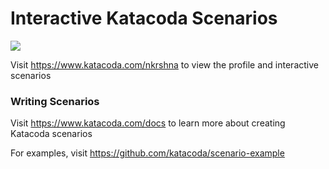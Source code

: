 # Interactive Katacoda Scenarios

[![](http://shields.katacoda.com/katacoda/nkrshna/count.svg)](https://www.katacoda.com/nkrshna "Get your profile on Katacoda.com")

Visit https://www.katacoda.com/nkrshna to view the profile and interactive scenarios

### Writing Scenarios
Visit https://www.katacoda.com/docs to learn more about creating Katacoda scenarios

For examples, visit https://github.com/katacoda/scenario-example
